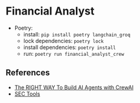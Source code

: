 # Financial Analyst

- Poetry:
  - install: `pip install poetry langchain_groq`
  - lock dependencies: `poetry lock`
  - install dependencies: `poetry install`
  - run: `poetry run financial_analyst_crew`

## References

- [The RIGHT WAY To Build AI Agents with CrewAI](https://www.youtube.com/watch?v=iJjSjmZnNlI)
- [SEC Tools](https://github.com/joaomdmoura/crewAI-examples/blob/main/stock_analysis/tools/sec_tools.py)